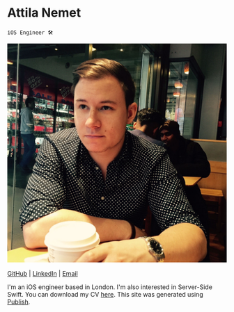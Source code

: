 # Attila Nemet

`iOS Engineer 🛠`

<img class="img-circle" src="image.jpg" alt="Me"/>

[GitHub](https://www.github.com/zorkdev) | [LinkedIn](https://www.linkedin.com/in/attila-nemet) | [Email](mailto:me@attilanemet.com)

I'm an iOS engineer based in London. I'm also interested in Server-Side Swift. You can download my CV [here](Attila_Nemet_CV.pdf). This site was generated using [Publish](https://github.com/JohnSundell/Publish).
